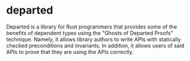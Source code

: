 # departed
Departed is a library for Rust programmers that provides some of the benefits of dependent types using the "Ghosts of Departed Proofs" technique. Namely, it allows library authors to write APIs with statically checked preconditions and invariants. In addition, it allows users of said APIs to prove that they are using the APIs correctly.
